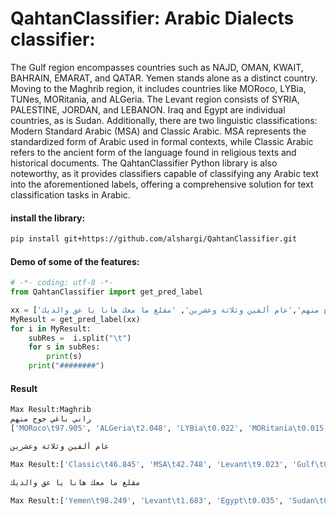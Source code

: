 # QahtanClassifier: Arabic Dialects classifier:
The Gulf region encompasses countries such as NAJD, OMAN, KWAIT, BAHRAIN, EMARAT, and QATAR. Yemen stands alone as a distinct country. Moving to the Maghrib region, it includes countries like MORoco, LYBia, TUNes, MORitania, and ALGeria. The Levant region consists of SYRIA, PALESTINE, JORDAN, and LEBANON. Iraq and Egypt are individual countries, as is Sudan. Additionally, there are two linguistic classifications: Modern Standard Arabic (MSA) and Classic Arabic. MSA represents the standardized form of Arabic used in formal contexts, while Classic Arabic refers to the ancient form of the language found in religious texts and historical documents. The QahtanClassifier Python library is also noteworthy, as it provides classifiers capable of classifying any Arabic text into the aforementioned labels, offering a comprehensive solution for text classification tasks in Arabic.


#### install the library:
```bash
pip install git+https://github.com/alshargi/QahtanClassifier.git
```
#### Demo of some of the features:
```python
# -*- coding: utf-8 -*-
from QahtanClassifier import get_pred_label

xx = ['راني باغي جوج منهم','عام ألفين وثلاثة وعشرين', 'مقلع ما معك هانا يا عق والديك']
MyResult = get_pred_label(xx)
for i in MyResult:
    subRes =  i.split("\t")
    for s in subRes:
        print(s)
    print("########")
```

#### Result
```bash
Max Result:Maghrib
راني باغي جوج منهم
['MORoco\t97.905', 'ALGeria\t2.048', 'LYBia\t0.022', 'MORitania\t0.015', 'TUNes\t0.009']
```
```bash
عام ألفين وثلاثة وعشرين

Max Result:['Classic\t46.845', 'MSA\t42.748', 'Levant\t9.023', 'Gulf\t0.799', 'Iraq\t0.324', 'Yemen\t0.195', 'Sudan\t0.053', 'Maghrib\t0.007', 'Egypt\t0.007']
```
```bash
مقلع ما معك هانا يا عق والديك

Max Result:['Yemen\t98.249', 'Levant\t1.683', 'Egypt\t0.035', 'Sudan\t0.022', 'Classic\t0.006', 'Maghrib\t0.002', 'Gulf\t0.001', 'Iraq\t0.001', 'MSA\t0.001']
```



